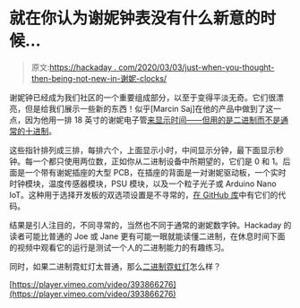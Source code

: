 # 就在你认为谢妮钟表没有什么新意的时候…

> 原文:[https://hackaday . com/2020/03/03/just-when-you-thought-then-being-not-new-in-谢妮-clocks/](https://hackaday.com/2020/03/03/just-when-you-thought-there-was-nothing-new-in-nixie-clocks/)

谢妮钟已经成为我们社区的一个重要组成部分，以至于变得平淡无奇。它们很漂亮，但是给我们展示一些新的东西！似乎[Marcin Saj]在他的产品中做到了这一点，因为他用一排 18 英寸的谢妮电子管[来显示时间——但用的是二进制而不是通常的十进制](https://hackaday.io/project/170134-in-2-binary-nixie-clock)。

这些指针排列成三排，每排六个，上面显示小时，中间显示分钟，最下面显示秒钟。每一个都只使用两位数，正如你从二进制设备中所期望的，它们是 0 和 1。后面是一个带有谢妮插座的大型 PCB，在插座的背面是一对谢妮驱动板，一个实时时钟模块，温度传感器模块，PSU 模块，以及一个粒子光子或 Arduino Nano IoT。这种用于选择开发板的双选项设置是不寻常的，[在 GitHub 库](https://github.com/marcinsaj/IN2-Binary-Nixie-Clock)中有它们的代码。

结果是引人注目的，不同寻常的，当然也不同于通常的谢妮数字钟。Hackaday 的读者可能比普通的 Joe 或 Jane 更有可能一眼就能读懂二进制，在休息时间下面的视频中观看它的运行是测试一个人的二进制能力的有趣练习。

同时，如果二进制霓虹灯太普通，那么[二进制霓虹灯](https://hackaday.com/2013/06/10/a-binary-clock-that-uses-bulbs/)怎么样？

[https://player.vimeo.com/video/393866276](https://player.vimeo.com/video/393866276)